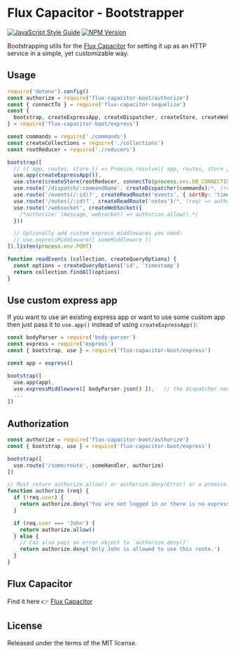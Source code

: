 # Flux Capacitor - Bootstrapper

[![JavaScript Style Guide](https://img.shields.io/badge/code%20style-standard-brightgreen.svg)](http://standardjs.com/)
[![NPM Version](https://img.shields.io/npm/v/flux-capacitor-boot.svg)](https://www.npmjs.com/package/flux-capacitor-boot)

Bootstrapping utils for the [Flux Capacitor](https://github.com/flux-capacitor/flux-capacitor) for setting it up as an HTTP service in a simple, yet customizable way.


## Usage

```js
require('dotenv').config()
const authorize = require('flux-capacitor-boot/authorize')
const { connectTo } = require('flux-capacitor-sequelize')
const {
  bootstrap, createExpressApp, createDispatcher, createStore, createWebSocket, use
} = require('flux-capacitor-boot/express')

const commands = require('./commands')
const createCollections = require('./collections')
const rootReducer = require('./reducers')

bootstrap([
  // ({ app, routes, store }) => Promise.resolve({ app, routes, store }),
  use.app(createExpressApp()),
  use.store(createStore(rootReducer, connectTo(process.env.DB_CONNECTION, createCollections))),
  use.route('/dispatch/:commandName', createDispatcher(commands)/*, (req) => authorize.allow()*/),
  use.route('/events(/:id)?', createReadRoute('events', { sortBy: 'timestamp', sortOrder: 'DESC' })),
  use.route('/notes(/:id)?', createReadRoute('notes')/*, (req) => authorize.allow()*/),
  use.route('/websocket', createWebSocket({
    /*authorize: (message, websocket) => authorize.allow(),*/
  }))

  // Optionally add custom express middlewares you need:
  // use.expressMiddleware([ someMiddleware ])
]).listen(process.env.PORT)

function readEvents (collection, createQueryOptions) {
  const options = createQueryOptions('id', 'timestamp')
  return collection.findAll(options)
}
```

## Use custom express app

If you want to use an existing express app or want to use some custom app then just pass it to `use.app()` instead of using `createExpressApp()`:

```js
const bodyParser = require('body-parser')
const express = require('express')
const { bootstrap, use } = require('flux-capacitor-boot/express')

const app = express()

bootstrap([
  use.app(app),
  use.expressMiddleware([ bodyParser.json() ]),   // the dispatcher needs this middleware, createExpressApp() would have set it up for us
  ...
])
```


## Authorization

```js
const authorize = require('flux-capacitor-boot/authorize')
const { bootstrap, use } = require('flux-capacitor-boot/express')

bootstrap([
  use.route('/some/route', someHandler, authorize)
])

// Must return authorize.allow() or authorize.deny(Error) or a promise.
function authorize (req) {
  if (!req.user) {
    return authorize.deny('You are not logged in or there is no express middleware for authentication set.')
  }

  if (req.user === 'John') {
    return authorize.allow()
  } else {
    // Can also pass an error object to `authorize.deny()`
    return authorize.deny('Only John is allowed to use this route.')
  }
}
```


## Flux Capacitor

Find it here 👉 [Flux Capacitor](https://github.com/flux-capacitor/flux-capacitor)


## License

Released under the terms of the MIT license.
